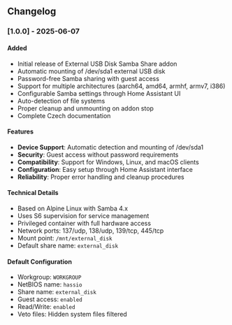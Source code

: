 ## Changelog

### [1.0.0] - 2025-06-07

#### Added
- Initial release of External USB Disk Samba Share addon
- Automatic mounting of /dev/sda1 external USB disk
- Password-free Samba sharing with guest access
- Support for multiple architectures (aarch64, amd64, armhf, armv7, i386)
- Configurable Samba settings through Home Assistant UI
- Auto-detection of file systems
- Proper cleanup and unmounting on addon stop
- Complete Czech documentation

#### Features
- **Device Support**: Automatic detection and mounting of /dev/sda1
- **Security**: Guest access without password requirements
- **Compatibility**: Support for Windows, Linux, and macOS clients
- **Configuration**: Easy setup through Home Assistant interface
- **Reliability**: Proper error handling and cleanup procedures

#### Technical Details
- Based on Alpine Linux with Samba 4.x
- Uses S6 supervision for service management
- Privileged container with full hardware access
- Network ports: 137/udp, 138/udp, 139/tcp, 445/tcp
- Mount point: `/mnt/external_disk`
- Default share name: `external_disk`

#### Default Configuration
- Workgroup: `WORKGROUP`
- NetBIOS name: `hassio`
- Share name: `external_disk`
- Guest access: `enabled`
- Read/Write: `enabled`
- Veto files: Hidden system files filtered
